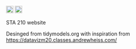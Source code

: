 <a alt = "Netlify Deployments" href="https://app.netlify.com/sites/tidymodels-org/deploys"><img src="https://api.netlify.com/api/v1/badges/1979930f-1fd5-42cd-a097-c582d16c24d9/deploy-status" height = 20 /></a>
<a rel="license" href="http://creativecommons.org/licenses/by-sa/4.0/"><img alt="Creative Commons License" style="border-width:0" src="https://i.creativecommons.org/l/by-sa/4.0/88x31.png" height = 20 /></a>



STA 210 website 

Desinged from tidymodels.org with inspiration from https://datavizm20.classes.andrewheiss.com/


